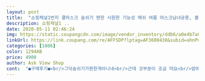 ```yaml
---
layout: post 
title:  "쇼핑채널1번지 쿨마스크 숨쉬기 편한 시원한 기능성 메쉬 여름 마스크남녀공용, 블랙" 
description: 쇼핑채널1 ..
date: 2020-05-11 02:46:24 
img: https://static.coupangcdn.com/image/vendor_inventory/ddb6/a0e4b7a81e9d1eaaf37893e1906071e6155694b3547f5d80dc78592c43e4.jpg 
linkUrl: https://link.coupang.com/re/AFFSDP?lptag=AF3600438&subid=ahnPublicAsk&pageKey=1489099516&itemId=2556259327&vendorItemId=70548775952&traceid=V0-113-1d95f4a2623d741e 
categories: [1006] 
color: 1294AB 
price: 4900 
author: Ask View Shop 
cont:  "●구매후기●<br/>그닥숨쉬기가편한게아니네<br/>근데 코부분이 조금 떠요<br/>맘에들어요 다른컬러 재구매하고싶어요<br/>면마스크보다무겁구요<br/>사지마세요<br/>색깔 고민하다 우선  아이보리 메쉬로 선택<br/>숨쉬기 편하고 좋아요.<br/> 덜 답답해요<br/>" 
---
```

